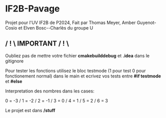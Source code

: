 # IF2B-Pavage
Projet pour l'UV IF2B de P2024, Fait par Thomas Meyer, Amber Guyenot-Cosio et Elven Bosc--Charlès du groupe U

## / ! \ IMPORTANT / ! \  
Oubliez pas de mettre votre fichier **cmakebuilddebug** et **.idea** dans le gitignore

Pour tester les fonctions utilisez le bloc testmode (1 pour test 0 pour fonctionement normal) dans le main et ecrivez vos tests entre **#if testmode** et **#else**

Interpretation des nombres dans les cases:

0 = -3 / 1 = -2 / 2 = -1 / 3 = 0 / 4 = 1 / 5 = 2 / 6 = 3

Le projet est dans **/stuff**
